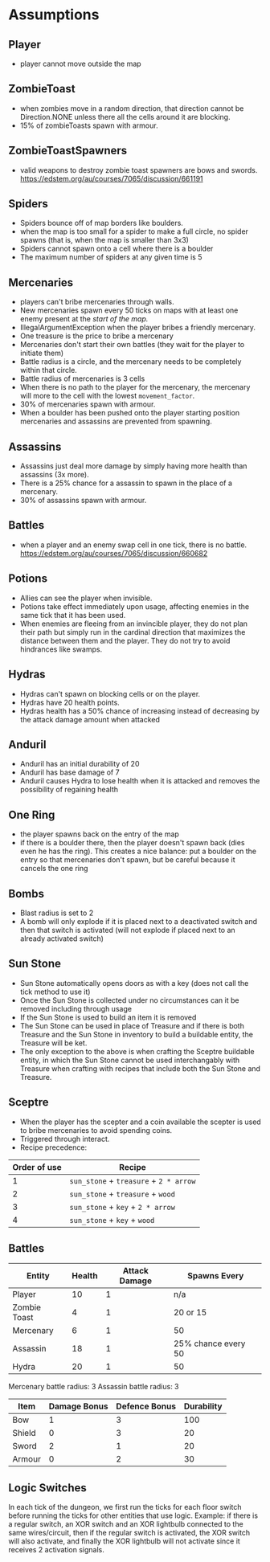 # Assumptions

## Player
- player cannot move outside the map

## ZombieToast
- when zombies move in a random direction, that direction cannot be
  Direction.NONE unless there all the cells around it are blocking.
- 15% of zombieToasts spawn with armour.

## ZombieToastSpawners

- valid weapons to destroy zombie toast spawners are bows and swords.
  https://edstem.org/au/courses/7065/discussion/661191

## Spiders
- Spiders bounce off of map borders like boulders.
- when the map is too small for a spider to make a full circle, no spider spawns
  (that is, when the map is smaller than 3x3)
- Spiders cannot spawn onto a cell where there is a boulder
- The maximum number of spiders at any given time is 5

## Mercenaries
- players can't bribe mercenaries through walls.
- New mercenaries spawn every 50 ticks on maps with at least one enemy present
  at the *start of the map.*
- IllegalArgumentException when the player bribes a friendly mercenary.
- One treasure is the price to bribe a mercenary
- Mercenaries don't start their own battles (they wait for the player to
  initiate them)
- Battle radius is a circle, and the mercenary needs to be completely within
  that circle.
- Battle radius of mercenaries is 3 cells
- When there is no path to the player for the mercenary, the mercenary will more to the cell with the lowest `movement_factor`.
- 30% of mercenaries spawn with armour.
- When a boulder has been pushed onto the player starting position mercenaries and assassins are prevented from spawning.

## Assassins
- Assassins just deal more damage by simply having more health than assassins (3x more).
- There is a 25% chance for a assassin to spawn in the place of a mercenary.
- 30% of assassins spawn with armour.

## Battles
- when a player and an enemy swap cell in one tick, there is no battle.
   https://edstem.org/au/courses/7065/discussion/660682

## Potions
- Allies can see the player when invisible.
- Potions take effect immediately upon usage, affecting enemies in the same tick that it has been used.
- When enemies are fleeing from an invincible player, they do not plan their path but simply run in the cardinal direction that maximizes the distance between them and the player. They do not try to avoid hindrances like swamps.

## Hydras
- Hydras can't spawn on blocking cells or on the player.
- Hydras have 20 health points.
- Hydras health has a 50% chance of increasing instead of decreasing
by the attack damage amount when attacked

## Anduril
- Anduril has an initial durability of 20
- Anduril has base damage of 7
- Anduril causes Hydra to lose health when it is attacked and
removes the possibility of regaining health

## One Ring
- the player spawns back on the entry of the map
- if there is a boulder there, then the player doesn't spawn back (dies even he
  has the ring). This creates a nice balance: put a boulder on the entry so that
  mercenaries don't spawn, but be careful because it cancels the one ring

## Bombs
- Blast radius is set to 2
- A bomb will only explode if it is placed next to a deactivated switch and then that switch is activated
  (will not explode if placed next to an already activated switch)

## Sun Stone
- Sun Stone automatically opens doors as with a key (does not call the tick method to use it)
- Once the Sun Stone is collected under no circumstances can it be removed including through usage
- If the Sun Stone is used to build an item it is removed
- The Sun Stone can be used in place of Treasure and if there is both Treasure and the Sun Stone in inventory
  to build a buildable entity, the Treasure will be ket.
- The only exception to the above is when crafting the Sceptre buildable entity, in which the Sun Stone cannot be used 
  interchangably with Treasure when crafting with recipes that include both the Sun Stone and Treasure.

## Sceptre
- When the player has the scepter and a coin available the scepter is used to bribe mercenaries to avoid spending coins. 
- Triggered through interact.
- Recipe precedence:

| Order of use | Recipe                                  |
| ------------ | --------------------------------------- |
| 1            | `sun_stone` + `treasure` + `2 * arrow`  |
| 2            | `sun_stone` + `treasure` + `wood`       |
| 3            | `sun_stone` + `key` + `2 * arrow`       |
| 4            | `sun_stone` + `key` + `wood`            |

## Battles

| Entity       | Health | Attack Damage | Spawns Every        |
| ------------ | ------ | ------------- | ------------------- |
| Player       | 10     | 1             | n/a                 |
| Zombie Toast | 4      | 1             | 20 or 15            |
| Mercenary    | 6      | 1             | 50                  |
| Assassin     | 18     | 1             | 25% chance every 50 |
| Hydra        | 20     | 1             | 50                  |

Mercenary battle radius: 3
Assassin battle radius: 3

| Item   | Damage Bonus | Defence Bonus | Durability |
| ------ | ------------ | ------------- | ---------- |
| Bow    | 1            | 3             | 100        |
| Shield | 0            | 3             | 20         |
| Sword  | 2            | 1             | 20         |
| Armour | 0            | 2             | 30         |

## Logic Switches
In each tick of the dungeon, we first run the ticks for each floor switch before running
the ticks for other entities that use logic. 
Example: if there is a regular switch, an XOR switch and an XOR lightbulb connected to
the same wires/circuit, then if the regular switch is activated, the XOR switch will also activate,
and finally the XOR lightbulb will not activate since it receives 2 activation signals.
